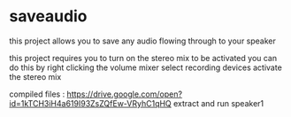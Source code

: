 # saveaudio
this project allows you to save any audio flowing through to your speaker

this project requires you to turn on the stereo mix to be activated
you can do this by right clicking the volume mixer
select recording devices
activate the stereo mix

compiled files : https://drive.google.com/open?id=1kTCH3iH4a619I93ZsZQfEw-VRyhC1qHQ
extract and run speaker1
